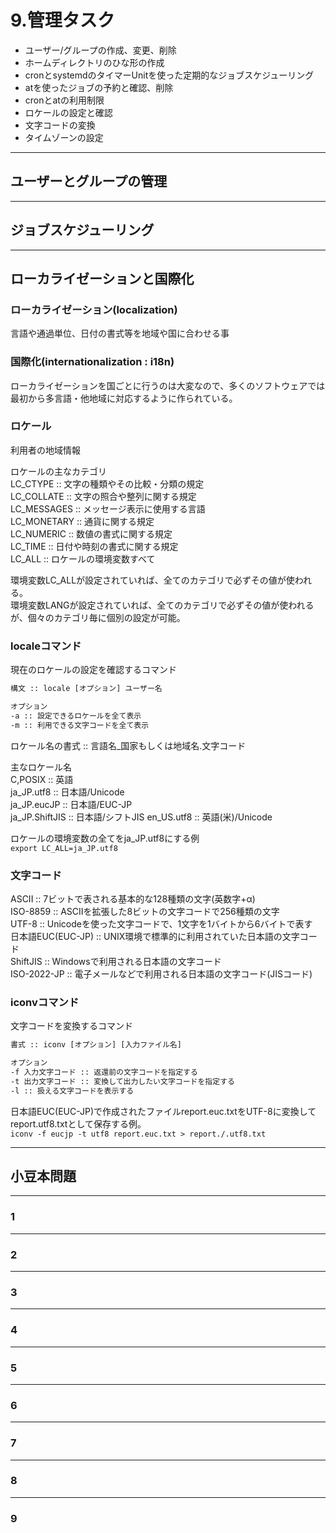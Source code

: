 # 9.管理タスク

- ユーザー/グループの作成、変更、削除  
- ホームディレクトリのひな形の作成  
- cronとsystemdのタイマーUnitを使った定期的なジョブスケジューリング  
- atを使ったジョブの予約と確認、削除  
- cronとatの利用制限  
- ロケールの設定と確認  
- 文字コードの変換  
- タイムゾーンの設定  

---

## ユーザーとグループの管理

---

## ジョブスケジューリング

---

## ローカライゼーションと国際化

### ローカライゼーション(localization)

言語や通過単位、日付の書式等を地域や国に合わせる事  

### 国際化(internationalization : i18n)

ローカライゼーションを国ごとに行うのは大変なので、多くのソフトウェアでは最初から多言語・他地域に対応するように作られている。  

### ロケール

利用者の地域情報  

ロケールの主なカテゴリ  
LC_CTYPE ::  文字の種類やその比較・分類の規定  
LC_COLLATE :: 文字の照合や整列に関する規定  
LC_MESSAGES :: メッセージ表示に使用する言語  
LC_MONETARY :: 通貨に関する規定  
LC_NUMERIC :: 数値の書式に関する規定  
LC_TIME :: 日付や時刻の書式に関する規定  
LC_ALL :: ロケールの環境変数すべて  

環境変数LC_ALLが設定されていれば、全てのカテゴリで必ずその値が使われる。  
環境変数LANGが設定されていれば、全てのカテゴリで必ずその値が使われるが、個々のカテゴリ毎に個別の設定が可能。  

### localeコマンド

現在のロケールの設定を確認するコマンド  

``` txt
構文 :: locale [オプション] ユーザー名

オプション
-a :: 設定できるロケールを全て表示
-m :: 利用できる文字コードを全て表示
```

ロケール名の書式 :: 言語名_国家もしくは地域名.文字コード  

主なロケール名  
C,POSIX :: 英語  
ja_JP.utf8 :: 日本語/Unicode  
ja_JP.eucJP :: 日本語/EUC-JP  
ja_JP.ShiftJIS :: 日本語/シフトJIS
en_US.utf8 :: 英語(米)/Unicode

ロケールの環境変数の全てをja_JP.utf8にする例  
`export LC_ALL=ja_JP.utf8`  

### 文字コード

ASCII :: 7ビットで表される基本的な128種類の文字(英数字+α)  
ISO-8859 :: ASCIIを拡張した8ビットの文字コードで256種類の文字  
UTF-8 :: Unicodeを使った文字コードで、1文字を1バイトから6バイトで表す  
日本語EUC(EUC-JP) :: UNIX環境で標準的に利用されていた日本語の文字コード  
ShiftJIS :: Windowsで利用される日本語の文字コード  
ISO-2022-JP :: 電子メールなどで利用される日本語の文字コード(JISコード)  

### iconvコマンド

文字コードを変換するコマンド  

``` txt
書式 :: iconv [オプション] [入力ファイル名]

オプション
-f 入力文字コード :: 返還前の文字コードを指定する
-t 出力文字コード :: 変換して出力したい文字コードを指定する 
-l :: 扱える文字コードを表示する  
```

日本語EUC(EUC-JP)で作成されたファイルreport.euc.txtをUTF-8に変換してreport.utf8.txtとして保存する例。  
`iconv -f eucjp -t utf8 report.euc.txt > report./.utf8.txt`  

---

## 小豆本問題

---

### 1

---

### 2

---

### 3

---

### 4

---

### 5

---

### 6

---

### 7

---

### 8

---

### 9
